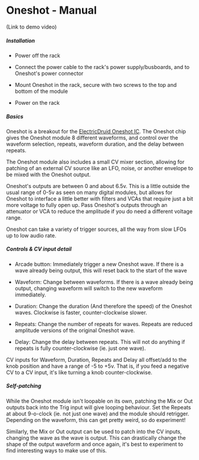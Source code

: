 # Oneshot - Manual

(Link to demo video)

##### Installation

- Power off the rack

- Connect the power cable to the rack's power supply/busboards, and to Oneshot's power connector

- Mount Oneshot in the rack, secure with two screws to the top and bottom of the module

- Power on the rack

##### Basics

Oneshot is a breakout for the [ElectricDruid Oneshot IC](https://electricdruid.net/product/oneshot-event-generator/). The Oneshot chip gives the Oneshot module 8 different waveforms, and control over the waveform selection, repeats, waveform duration, and the delay between repeats.

The Oneshot module also includes a small CV mixer section, allowing for patching of an external CV source like an LFO, noise, or another envelope to be mixed with the Oneshot output.

Oneshot's outputs are between 0 and about 6.5v. This is a little outside the usual range of 0-5v as seen on many digital modules, but allows for Oneshot to interface a little better with filters and VCAs that require just a bit more voltage to fully open up. Pass Oneshot's outputs through an attenuator or VCA to reduce the amplitude if you do need a different voltage range.

Oneshot can take a variety of trigger sources, all the way from slow LFOs up to low audio rate.

##### Controls & CV input detail

- Arcade button: Immediately trigger a new Oneshot wave. If there is a wave already being output, this will reset back to the start of the wave

- Waveform: Change between waveforms. If there is a wave already being output, changing waveform will switch to the new waveform immediately.

- Duration: Change the duration (And therefore the speed) of the Oneshot waves. Clockwise is faster, counter-clockwise slower.

- Repeats: Change the number of repeats for waves. Repeats are reduced amplitude versions of the original Oneshot wave.

- Delay: Change the delay between repeats. This will not do anything if repeats is fully counter-clockwise (ie. just one wave).

CV inputs for Waveform, Duration, Repeats and Delay all offset/add to the knob position and have a range of -5 to +5v. That is, if you feed a negative CV to a CV input, it's like turning a knob counter-clockwise.

##### Self-patching

While the Oneshot module isn't loopable on its own, patching the Mix or Out outputs back into the Trig input will give looping behaviour. Set the Repeats at about 9-o-clock (ie. not just one wave) and the module should retrigger. Depending on the waveform, this can get pretty weird, so do experiment!

Similarly, the Mix or Out output can be used to patch into the CV inputs, changing the wave as the wave is output. This can drastically change the shape of the output waveform and once again, it's best to experiment to find interesting ways to make use of this.